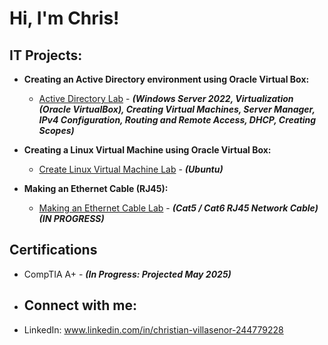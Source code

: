 <h1>Hi, I'm Chris! 
  
<h2>IT Projects:</h2>

 - <b>Creating an Active Directory environment using Oracle Virtual Box: </b>
    - [Active Directory Lab](https://github.com/chrisvilla1301/Active-Directory-Lab/blob/main/README.md) - <b><i>(Windows Server 2022, Virtualization (Oracle VirtualBox), Creating Virtual Machines, Server Manager, IPv4 Configuration, Routing and Remote Access, DHCP, Creating Scopes)</b></i>

- <b>Creating a Linux Virtual Machine using Oracle Virtual Box: </b>
    - [Create Linux Virtual Machine Lab](https://github.com/chrisvilla1301/Ubuntusetup/blob/main/README.md) - <b><i>(Ubuntu)</b></i>

- <b>Making an Ethernet Cable (RJ45): </b>
    - [Making an Ethernet Cable Lab](     ) - <b><i>(Cat5 / Cat6 RJ45 Network Cable) (IN PROGRESS)</b></i> 
    
<h2>Certifications</h2>

- CompTIA A+ - <b><i>(In Progress: Projected May 2025)</b></i>

- <h2> Connect with me:</h2>

 - LinkedIn: www.linkedin.com/in/christian-villasenor-244779228

